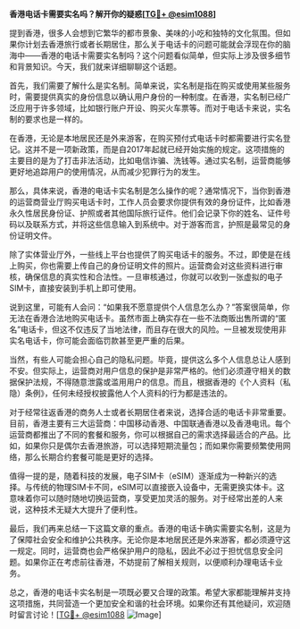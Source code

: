 **香港电话卡需要实名吗？解开你的疑惑[[TG💪+ @esim1088](https://t.me/s/esim1088)]**

提到香港，很多人会想到它繁华的都市景象、美味的小吃和独特的文化氛围。但如果你计划去香港旅行或者长期居住，那么关于电话卡的问题可能就会浮现在你的脑海中——香港的电话卡需要实名制吗？这个问题看似简单，但实际上涉及很多细节和背景知识。今天，我们就来详细聊聊这个话题。

首先，我们需要了解什么是实名制。简单来说，实名制是指在购买或使用某些服务时，需要提供真实的身份信息以确认用户身份的一种制度。在香港，实名制已经广泛应用于许多领域，比如银行账户开设、购买火车票等。而对于电话卡来说，实名制的要求也是一样的。

在香港，无论是本地居民还是外来游客，在购买预付式电话卡时都需要进行实名登记。这并不是一项新政策，而是自2017年起就已经开始实施的规定。这项措施的主要目的是为了打击非法活动，比如电信诈骗、洗钱等。通过实名制，运营商能够更好地追踪用户的使用情况，从而减少犯罪行为的发生。

那么，具体来说，香港的电话卡实名制是怎么操作的呢？通常情况下，当你到香港的运营商营业厅购买电话卡时，工作人员会要求你提供有效的身份证件，比如香港永久性居民身份证、护照或者其他国际旅行证件。他们会记录下你的姓名、证件号码以及联系方式，并将这些信息输入到系统中。对于游客而言，护照是最常见的身份证明文件。

除了实体营业厅外，一些线上平台也提供了购买电话卡的服务。不过，即使是在线上购买，你也需要上传自己的身份证明文件的照片。运营商会对这些资料进行审核，确保信息的真实性和合法性。一旦审核通过，你就可以收到一张虚拟的电子SIM卡，直接安装到手机上即可使用。

说到这里，可能有人会问：“如果我不愿意提供个人信息怎么办？”答案很简单，你无法在香港合法地购买电话卡。虽然市面上确实存在一些不法商贩出售所谓的“匿名”电话卡，但这不仅违反了当地法律，而且存在很大的风险。一旦被发现使用非实名电话卡，你可能会面临罚款甚至更严重的后果。

当然，有些人可能会担心自己的隐私问题。毕竟，提供这么多个人信息总让人感到不安。但实际上，运营商对用户信息的保护是非常严格的。他们必须遵守相关的数据保护法规，不得随意泄露或滥用用户的信息。而且，根据香港的《个人资料（私隐）条例》，任何未经授权披露他人个人资料的行为都是违法的。

对于经常往返香港的商务人士或者长期居住者来说，选择合适的电话卡非常重要。目前，香港主要有三大运营商：中国移动香港、中国联通香港以及香港电讯。每个运营商都推出了不同的套餐和服务，你可以根据自己的需求选择最适合的产品。比如，如果你只是偶尔去香港旅游，可以选择短期流量包；而如果你需要频繁使用网络，那么长期合约套餐可能是更好的选择。

值得一提的是，随着科技的发展，电子SIM卡（eSIM）逐渐成为一种新兴的选择。与传统的物理SIM卡不同，eSIM可以直接嵌入设备中，无需更换实体卡。这意味着你可以随时随地切换运营商，享受更加灵活的服务。对于经常出差的人来说，这种技术无疑大大提升了便利性。

最后，我们再来总结一下这篇文章的重点。香港的电话卡确实需要实名制，这是为了保障社会安全和维护公共秩序。无论你是本地居民还是外来游客，都必须遵守这一规定。同时，运营商也会严格保护用户的隐私，因此不必过于担忧信息安全问题。如果你正在考虑前往香港，不妨提前了解相关规则，以便顺利办理电话卡业务。

总之，香港的电话卡实名制是一项既必要又合理的政策。希望大家都能理解并支持这项措施，共同营造一个更加安全和谐的社会环境。如果你还有其他疑问，欢迎随时留言讨论！[[TG💪+ @esim1088](https://t.me/s/esim1088) ![Image](https://i.postimg.cc/4NQfJmqS/Snipaste-2025-05-13-00-14-12.png)]